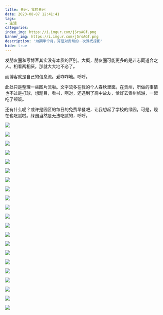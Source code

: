 ```yaml
---
title: 贵州，我的贵州
date: 2023-08-07 12:41:41
tags:
- 生活
categories:
index_img: https://i.imgur.com/j5rsAGf.png
banner_img: https://i.imgur.com/j5rsAGf.png
description: '为期半个月，算是对贵州的一次浮光掠影'
hide: true
---
```


发朋友圈和写博客其实没有本质的区别。大概，朋友圈可能更多的是非志同道合之人。相看两相厌，那就大大地不必了。

而博客就是自己的信息流。爱咋咋地。呼呼。

此处只是整理一些图片流啦。文字流多在我的个人春秋里面。在贵州，所做的事情也不过是打球，想题目，看书，啊对，还遇到了高中故友，恰好去贵州旅游，一起吃了顿饭。

还有什么呢？或许是园区的每日的免费早餐吧，让我想起了学校的绿园，可是，现在也吃腻啦。绿园当然是无法吃腻的，呼呼。

![](https://i.imgur.com/t4bG6a4.jpg)

![](https://i.imgur.com/gYRNK6l.jpg)

![](https://i.imgur.com/qsZwBEM.jpg)

![](https://i.imgur.com/qYHbhiA.jpg)

![](https://i.imgur.com/m7oi2nI.jpg)

![](https://i.imgur.com/dCladas.jpg)

![](https://i.imgur.com/r4FJw1o.jpg)

![](https://i.imgur.com/jaohqUS.jpg)

![](https://i.imgur.com/fw2C16o.jpg)

![](https://i.imgur.com/zLUCrdt.jpg)

![](https://i.imgur.com/IpUMRWD.jpg)

![](https://i.imgur.com/pgP7b47.jpg)

![](https://i.imgur.com/R63DaeP.jpg)

![](https://i.imgur.com/lElARqd.jpg)

![](https://i.imgur.com/N465UVO.jpg)

![](https://i.imgur.com/7J69Q5P.jpg)

![](https://i.imgur.com/0l0z2HQ.jpg)

![](https://i.imgur.com/I3HmExf.jpg)

![](https://i.imgur.com/h34sZtv.jpg)

![](https://i.imgur.com/z8lbvgw.jpg)

![](https://i.imgur.com/dwQ3rRy.jpg)

